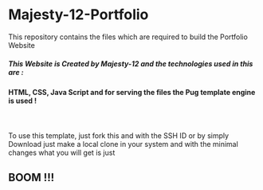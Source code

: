 # Majesty-12-Portfolio
This repository contains the files which are required to build the Portfolio Website
<h5>This Website is Created by Majesty-12 and the technologies used in this are :</h5>
<h4>HTML, CSS, Java Script and for serving the files the Pug template engine is used !</h4>
  
  <br><br>
To use this template, just fork this and with the SSH ID or by simply Download just make a local clone in your system and with the minimal changes what you will get is just
  <h2>BOOM !!!</h2>
